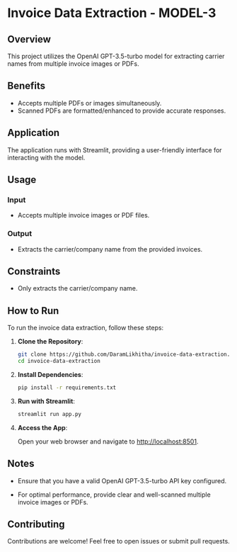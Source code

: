 # Invoice Data Extraction - MODEL-3

## Overview

This project utilizes the OpenAI GPT-3.5-turbo model for extracting carrier names from multiple invoice images or PDFs.

## Benefits

- Accepts multiple PDFs or images simultaneously.
- Scanned PDFs are formatted/enhanced to provide accurate responses.

## Application

The application runs with Streamlit, providing a user-friendly interface for interacting with the model.

## Usage

### Input

- Accepts multiple invoice images or PDF files.

### Output

- Extracts the carrier/company name from the provided invoices.

## Constraints

- Only extracts the carrier/company name.

## How to Run
To run the invoice data extraction, follow these steps:

1. **Clone the Repository**:

    ```bash
    git clone https://github.com/DaramLikhitha/invoice-data-extraction.git
    cd invoice-data-extraction
    ```

2. **Install Dependencies**:

    ```bash
    pip install -r requirements.txt
    ```

3. **Run with Streamlit**:

    ```bash
    streamlit run app.py
    ```

4. **Access the App**:

   Open your web browser and navigate to [http://localhost:8501](http://localhost:8501).

## Notes

- Ensure that you have a valid OpenAI GPT-3.5-turbo API key configured.

- For optimal performance, provide clear and well-scanned multiple invoice images or PDFs.

## Contributing

Contributions are welcome! Feel free to open issues or submit pull requests.


